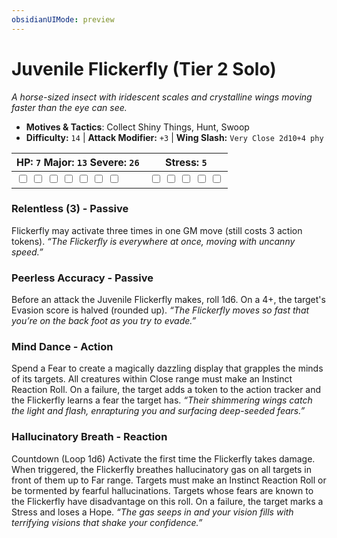 ```yaml
---
obsidianUIMode: preview
---
```

# Juvenile Flickerfly (Tier 2 Solo)

*A horse-sized insect with iridescent scales and crystalline wings moving faster than the eye can see.*

- **Motives & Tactics**: Collect Shiny Things, Hunt, Swoop
- **Difficulty:** `14` | **Attack Modifier:** `+3` | **Wing Slash:** `Very Close 2d10+4 phy`

| HP: `7` Major: `13` Severe: `26` | Stress: `5` |
|--|--|
|  <input type="checkbox" unchecked id="ae10159a"> <input type="checkbox" unchecked id="24ecae7f"> <input type="checkbox" unchecked id="13789fe7"> <input type="checkbox" unchecked id="4f4d4a92"> <input type="checkbox" unchecked id="719e583b"> <input type="checkbox" unchecked id="54b16843"> <input type="checkbox" unchecked id="ed021bb9"> |  <input type="checkbox" unchecked id="5e718ff7"> <input type="checkbox" unchecked id="4641c0d5"> <input type="checkbox" unchecked id="2d9b7bdc"> <input type="checkbox" unchecked id="10f91fe3"> <input type="checkbox" unchecked id="cf879bf8"> |

### Relentless (3) - Passive

Flickerfly may activate three times in one GM move (still costs 3 action tokens). *“The Flickerfly is everywhere at once, moving with uncanny speed.”*

### Peerless Accuracy - Passive

Before an attack the Juvenile Flickerfly makes, roll 1d6. On a 4+, the target's Evasion score is halved (rounded up). *“The Flickerfly moves so fast that you’re on the back foot as you try to evade.”*

### Mind Dance - Action

Spend a Fear to create a magically dazzling display that grapples the minds of its targets. All creatures within Close range must make an Instinct Reaction Roll. On a failure, the target adds a token to the action tracker and the Flickerfly learns a fear the target has. *“Their shimmering wings catch the light and flash, enrapturing you and surfacing deep-seeded fears.”*

### Hallucinatory Breath - Reaction

Countdown (Loop 1d6) Activate the first time the Flickerfly takes damage. When triggered, the Flickerfly breathes hallucinatory gas on all targets in front of them up to Far range. Targets must make an Instinct Reaction Roll or be tormented by fearful hallucinations. Targets whose fears are known to the Flickerfly have disadvantage on this roll. On a failure, the target marks a Stress and loses a Hope. *“The gas seeps in and your vision fills with terrifying visions that shake your confidence.”*


